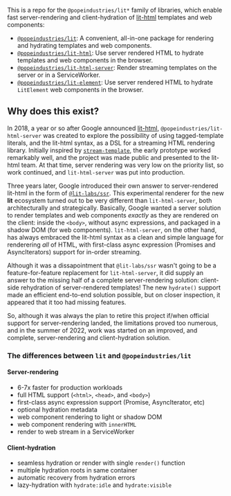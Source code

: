 This is a repo for the `@popeindustries/lit*` family of libraries, which enable fast server-rendering and client-hydration of [lit-html]() templates and web components:

- [`@popeindustries/lit`](): A convenient, all-in-one package for rendering and hydrating templates and web components.
- [`@popeindustries/lit-html`](): Use server rendered HTML to hydrate templates and web components in the browser.
- [`@popeindustries/lit-html-server`](): Render streaming templates on the server or in a ServiceWorker.
- [`@popeindustries/lit-element`](): Use server rendered HTML to hydrate `LitElement` web components in the browser.

## Why does this exist?

In 2018, a year or so after Google announced [lit-html](https://www.youtube.com/watch?v=Io6JjgckHbg), `@popeindustries/lit-html-server` was created to explore the possibility of using tagged-template literals, and the lit-html syntax, as a DSL for a streaming HTML rendering library. Initially inspired by [`stream-template`](https://github.com/almost/stream-template), the early prototype worked remarkably well, and the project was made public and presented to the lit-html team. At that time, server rendering was very low on the priority list, so work continued, and `lit-html-server` was put into production.

Three years later, Google introduced their own answer to server-rendered lit-html in the form of [`@lit-labs/ssr`](https://github.com/lit/lit/tree/main/packages/labs/ssr). This experimental renderer for the new **lit** ecosystem turned out to be very different than `lit-html-server`, both architecturally and strategically. Basically, Google wanted a server solution to render templates and web components _exactly_ as they are rendered on the client: inside the `<body>`, without async expressions, and packaged in a shadow DOM (for web components). `lit-html-server`, on the other hand, has always embraced the lit-html syntax as a clean and simple language for renderering _all_ of HTML, with first-class async expression (Promises and AsyncIterators) support for in-order streaming.

Although it was a dissapointment that `@lit-labs/ssr` wasn't going to be a feature-for-feature replacement for `lit-html-server`, it did supply an answer to the missing half of a complete server-rendering solution: client-side rehydration of server-rendered templates! The new `hydrate()` support made an efficient end-to-end solution possible, but on closer inspection, it appeared that it too had missing features.

So, although it was always the plan to retire this project if/when official support for server-rendering landed, the limitations proved too numerous, and in the summer of 2022, work was started on an improved, and complete, server-rendering and client-hydration solution.

### The differences between `lit` and `@popeindustries/lit`

#### Server-rendering

- 6-7x faster for production workloads
- full HTML support (`<html>`, `<head>`, and `<body>`)
- first-class async expression support (Promise, AsyncIterator, etc)
- optional hydration metadata
- web component rendering to light or shadow DOM
- web component rendering with `innerHTML`
- render to web stream in a ServiceWorker

#### Client-hydration

- seamless hydration or render with single `render()` function
- multiple hydration roots in same container
- automatic recovery from hydration errors
- lazy-hydration with `hydrate:idle` and `hydrate:visible`

